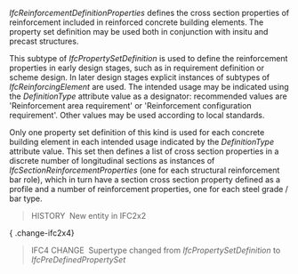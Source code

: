 ﻿_IfcReinforcementDefinitionProperties_ defines the cross section properties of reinforcement included in reinforced concrete building elements. The property set definition may be used both in conjunction with insitu and precast structures.

This subtype of _IfcPropertySetDefinition_ is used to define the reinforcement properties in early design stages, such as in requirement definition or scheme design. In later design stages explicit instances of subtypes of _IfcReinforcingElement_ are used. The intended usage may be indicated using the _DefinitionType_ attribute value as a designator: recommended values are 'Reinforcement area requirement' or 'Reinforcement configuration requirement'. Other values may be used according to local standards.

Only one property set definition of this kind is used for each concrete building element in each intended usage indicated by the _DefinitionType_ attribute value. This set then defines a list of cross section properties in a discrete number of longitudinal sections as instances of _IfcSectionReinforcementProperties_ (one for each structural reinforcement bar role), which in turn have a section cross section property defined as a profile and a number of reinforcement properties, one for each steel grade / bar type.

> HISTORY&nbsp; New entity in IFC2x2

{ .change-ifc2x4}
> IFC4 CHANGE&nbsp; Supertype changed from _IfcPropertySetDefinition_ to _IfcPreDefinedPropertySet_
